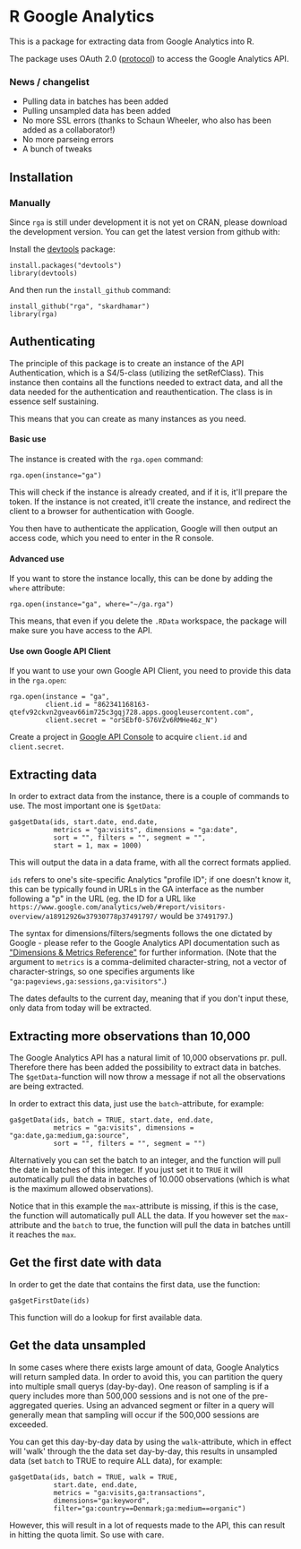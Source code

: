 # R Google Analytics

This is a package for extracting data from Google Analytics into R.

The package uses OAuth 2.0 ([protocol](http://tools.ietf.org/html/draft-ietf-oauth-v2-22)) to access the Google Analytics API.

### News / changelist

- Pulling data in batches has been added
- Pulling unsampled data has been added
- No more SSL errors (thanks to Schaun Wheeler, who also has been added as a collaborator!)
- No more parseing errors
- A bunch of tweaks

## Installation

### Manually

Since `rga` is still under development it is not yet on CRAN, please download the development version. You can get the latest version from github with:

Install the [devtools](https://github.com/hadley/devtools) package:

	install.packages("devtools")
	library(devtools)

And then run the `install_github` command:

	install_github("rga", "skardhamar")
	library(rga)

## Authenticating

The principle of this package is to create an instance of the API Authentication, which is a S4/5-class (utilizing the setRefClass). This instance then contains all the functions needed to extract data, and all the data needed for the authentication and reauthentication. The class is in essence self sustaining.

This means that you can create as many instances as you need.

#### Basic use

The instance is created with the `rga.open` command:

	rga.open(instance="ga")

This will check if the instance is already created, and if it is, it'll prepare the token. If the instance is not created, it'll create the instance, and redirect the client to a browser for authentication with Google.

You then have to authenticate the application, Google will then output an access code, which you need to enter in the R console.

#### Advanced use

If you want to store the instance locally, this can be done by adding the `where` attribute:

	rga.open(instance="ga", where="~/ga.rga")

This means, that even if you delete the `.RData` workspace, the package will make sure you have access to the API.

#### Use own Google API Client

If you want to use your own Google API Client, you need to provide this data in the `rga.open`:

	rga.open(instance = "ga", 
			 client.id = "862341168163-qtefv92ckvn2gveav66im725c3gqj728.apps.googleusercontent.com", 
			 client.secret = "orSEbf0-S76VZv6RMHe46z_N")

Create a project in [Google API Console](https://code.google.com/apis/console/) to acquire `client.id` and `client.secret`.

## Extracting data

In order to extract data from the instance, there is a couple of commands to use. The most important one is `$getData`:

	ga$getData(ids, start.date, end.date, 
			   metrics = "ga:visits", dimensions = "ga:date", 
			   sort = "", filters = "", segment = "",
			   start = 1, max = 1000)

This will output the data in a data frame, with all the correct formats applied. 

`ids` refers to one's site-specific Analytics "profile ID"; if one doesn't know it, this can be typically found in URLs in the GA interface as the number following a "p" in the URL (eg. the ID for a URL like `https://www.google.com/analytics/web/#report/visitors-overview/a18912926w37930778p37491797/` would be `37491797`.)

The syntax for dimensions/filters/segments follows the one dictated by Google - please refer to the Google Analytics API documentation such as ["Dimensions & Metrics Reference"](https://developers.google.com/analytics/devguides/reporting/core/dimsmets) for further information. (Note that the argument to `metrics` is a comma-delimited character-string, not a vector of character-strings, so one specifies arguments like `"ga:pageviews,ga:sessions,ga:visitors"`.)

The dates defaults to the current day, meaning that if you don't input these, only data from today will be extracted.

## Extracting more observations than 10,000

The Google Analytics API has a natural limit of 10,000 observations pr. pull. Therefore there has been added the possibility to extract data in batches. The `$getData`-function will now throw a message if not all the observations are being extracted. 

In order to extract this data, just use the `batch`-attribute, for example:

	ga$getData(ids, batch = TRUE, start.date, end.date, 
			   metrics = "ga:visits", dimensions = "ga:date,ga:medium,ga:source", 
			   sort = "", filters = "", segment = "")

Alternatively you can set the batch to an integer, and the function will pull the date in batches of this integer. If you just set it to `TRUE` it will automatically pull the data in batches of 10.000 observations (which is what is the maximum allowed observations).

Notice that in this example the `max`-attribute is missing, if this is the case, the function will automatically pull ALL the data. If you however set the `max`-attribute and the `batch` to true, the function will pull the data in batches untill it reaches the `max`.

## Get the first date with data

In order to get the date that contains the first data, use the function:

	ga$getFirstDate(ids)

This function will do a lookup for first available data.

## Get the data unsampled

In some cases where there exists large amount of data, Google Analytics will return sampled data. In order to avoid this, you can partition the query into multiple small querys (day-by-day). One reason of sampling is if a query includes more than 500,000 sessions and is not one of the pre-aggregated queries. Using an advanced segment or filter in a query will generally mean that sampling will occur if the 500,000 sessions are exceeded.

You can get this day-by-day data by using the `walk`-attribute, which in effect will 'walk' through the the data set day-by-day, this results in unsampled data (set `batch` to TRUE to require ALL data), for example:

	ga$getData(ids, batch = TRUE, walk = TRUE, 
			   start.date, end.date, 
			   metrics = "ga:visits,ga:transactions", 
			   dimensions="ga:keyword",
			   filter="ga:country==Denmark;ga:medium==organic")

However, this will result in a lot of requests made to the API, this can result in hitting the quota limit. So use with care.
